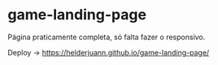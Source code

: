 # game-landing-page

Página praticamente completa, só falta fazer o responsivo.

Deploy -> https://helderjuann.github.io/game-landing-page/
